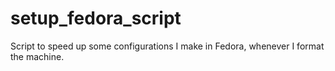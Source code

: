 # setup_fedora_script
 Script to speed up some configurations I make in Fedora, whenever I format the machine.
